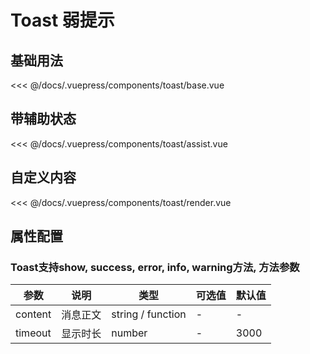 # Toast 弱提示

## 基础用法
<source-block>
  <toast-base />
  <<< @/docs/.vuepress/components/toast/base.vue
</source-block>

## 带辅助状态
<source-block>
  <toast-assist />
  <<< @/docs/.vuepress/components/toast/assist.vue
</source-block>

## 自定义内容
<source-block>
  <toast-render />
  <<< @/docs/.vuepress/components/toast/render.vue
</source-block>

## 属性配置
### Toast支持show, success, error, info, warning方法, 方法参数
| 参数 | 说明    | 类型 | 可选值  | 默认值   |
|---------- |-------- |---------- |-------------  |-------- |
| content| 消息正文	   | string / function    |  -  |    -    |
| timeout |  显示时长  | number |  -  |  3000 |
